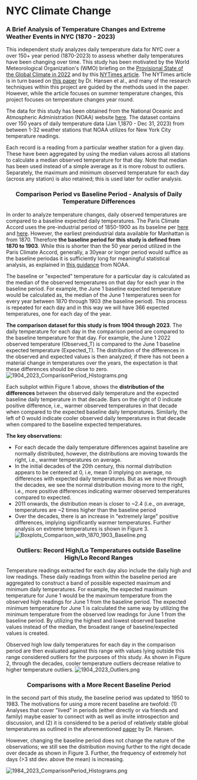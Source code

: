 # NYC Climate Change
### A Brief Analysis of Temperature Changes and Extreme Weather Events in NYC (1870 - 2023)

This independent study analyzes daily temperature data for NYC over a over 150+ year period (1870-2023) to assess whether daily temperatures have been changing over time. This study has been motivated by the World Meteorological Organization's (WMO) briefing on the [Provisional State of the Global Climate in 2022](https://public.wmo.int/en/our-mandate/climate/wmo-statement-state-of-global-climate) and by this [NYTimes article](https://www.nytimes.com/interactive/2018/05/03/learning/08WGOITGraphLN.html). The NYTimes article is in turn based on [this paper](https://www.pnas.org/doi/epdf/10.1073/pnas.1205276109) by Dr. Hansen et al., and many of the research techniques within this project are guided by the methods used in the paper. However, while the article focuses on summer temperature changes, this project focuses on temperature changes year round.

The data for this study has been obtained from the National Oceanic and Atmospheric Administration (NOAA) website [here](https://www.ncei.noaa.gov/cdo-web/). The dataset contains over 150 years of daily temperature data (Jan 1,1870 - Dec 31, 2023) from between 1-32 weather stations that NOAA utilizes for New York City temperature readings. 

Each record is a reading from a particular weather station for a given day. These have been aggregated by using the median values across all stations to calculate a median observed temperature for that day. Note that median has been used instead of a simple average as it is more robust to outliers. Separately, the maximum and minimum observed temperature for each day (across any station) is also retained; this is used later for outlier analysis.

### <center> Comparison Period vs Baseline Period - Analysis of Daily Temperature Differences</center>
In order to analyze temperature changes, daily observed temperatures are compared to a baseline expected daily temperatures. The Paris Climate Accord uses the pre-industrial period of 1850-1900 as its baseline per [here](https://unfccc.int/process-and-meetings/the-paris-agreement) and [here](https://www.ipcc.ch/sr15/faq/faq-chapter-1/). However, the earliest preindustrial data available for Manhattan is from 1870. Therefore <b>the baseline period for this study is defined from 1870 to 1903</b>. While this is shorter than the 50 year period utilized in the Paris Climate Accord, generally, a 30year or longer period would suffice as the baseline periodas it is sufficiently long for meaningful statistical analysis, as explained in [this guidance](https://www.ncei.noaa.gov/access/monitoring/dyk/anomalies-vs-temperature) from NOAA.

The baseline or "expected" temperature for a particular day is calculated as the median of the observed temperatures on that day for each year in the baseline period. For example, the June 1 baseline expected temperature would be calculated as, the median of the June 1 temperatures seen for every year between 1870 through 1903 (the baseline period). This process is repeated for each day and in this way we will have 366 expected temperatures, one for each day of the year.

<b>The comparison dataset for this study is from 1904 through 2023</b>. The daily temperature for each day in the comparison period are compared to the baseline temperature for that day. For example, the June 1 2022 observed temperature (Observed_T) is compared to the June 1 baseline expected temperature (Expected_T). The distribution of the differences in the observed and expected values is then analyzed; if there has not been a material change in temperatures over the years, the expectation is that these differences should be close to zero.
![1904_2023_ComparisonPeriod_Histograms.png](1904_2023_ComparisonPeriod_Histograms.png)

Each subplot within Figure 1 above, shows the <b>distribution of the differences</b> between the observed daily temperature and the expected baseline daily temperature in that decade. Bars on the right of 0 indicate positive difference, i.e., warmer observed temperatures in that decade when compared to the expected baseline daily temperatures. Similarly, the left of 0 would indicate cooler observed daily temperatures in that decade when compared to the baseline expected temperatures.

<b>The key observations:</b>
* For each decade the daily temperature differences against baseline are normally distributed, however, the distributions are moving towards the right, i.e., warmer temperatures on average. 
* In the initial decades of the 20th century, this normal distribution appears to be centered at 0, i.e, mean 0 implying on average, no differences with expected daily temperatures. But as we move through the decades, we see the normal distribution moving more to the right, i.e., more positive differences indicating warmer observed temperatures compared to expected.
* 2011 onwards, the distribution mean is closer to ~2.4 (i.e., on average, temperatures are ~2 times higher than the baseline period
* Over the decades, there is an increase in "extremely large" positive differences, implying significantly warmer temperatures. Further analysis on extreme temperatures is shown in Figure 3.
![Boxplots_Comparison_with_1870_1903_Baseline.png](Boxplots_Comparison_with_1870_1903_Baseline.png)

### <center>Outliers: Record High/Lo Temperatures outside Baseline High/Lo Record Ranges</center>

Temperature readings extracted for each day also include the daily high and low readings. These daily readings from within the baseline period are aggregated to construct a band of possible expected maximum and minimum daily temperatures. For example, the  expected maximum temperature for June 1 would be the maximum temperature from the observed high readings for June 1 from the baseline period. The expected minimum temperature for June 1 is calculated the same way by utilizing the minimum temperature from the observed low readings for June 1 from the baseline period. By utilizing the highest and lowest observed baseline values instead of the median, the broadest range of baseline/expected values is created.

Observed high low daily temperatures for each day in the comparison period are then evaluated against this range with values lying outside this range considered outliers for the purposes of this study. As shown in Figure 2, through the decades, cooler temperature outliers decrease relative to higher temperature outliers.
![1904_2023_Outliers.png](1904_2023_Outliers.png)

### <center>Comparisons with a More Recent Baseline Period</center>

In the second part of this study, the baseline period was updated to 1950 to 1983. The motivations for using a more recent baseline are twofold: (1) Analyses that cover "lived" in periods (either directly or via friends and family) maybe easier to connect with as well as invite introspection and discussion, and (2) it is considered to be a period of relatively stable global temperatures as outlined in the aforementioned [paper](https://www.pnas.org/doi/epdf/10.1073/pnas.1205276109) by Dr. Hansen.

However, changing the baseline period does not change the nature of the observations; we still see the distribution moving further to the right decade over decade as shown in Figure 3. Further, the frequency of extremely hot days (>3 std dev. above the mean) is increasing.

![1984_2023_ComparisonPeriod_Histograms.png](1984_2023_ComparisonPeriod_Histograms.png)
